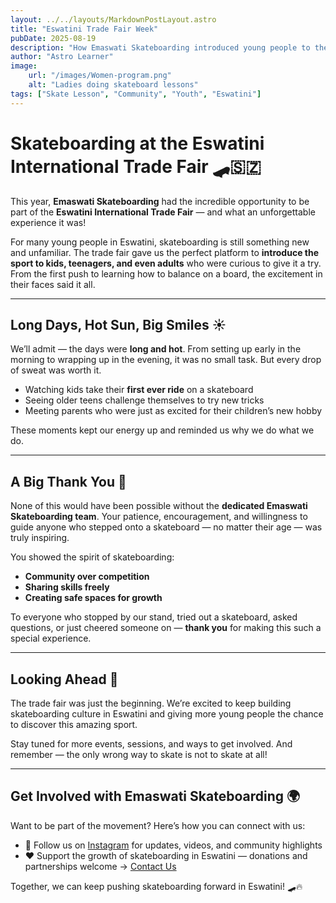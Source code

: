 ```yaml
---
layout: ../../layouts/MarkdownPostLayout.astro
title: "Eswatini Trade Fair Week"
pubDate: 2025-08-19
description: "How Emaswati Skateboarding introduced young people to the sport at the Eswatini International Trade Fair."
author: "Astro Learner"
image: 
    url: "/images/Women-program.png"
    alt: "Ladies doing skateboard lessons"
tags: ["Skate Lesson", "Community", "Youth", "Eswatini"]
---
```


# Skateboarding at the Eswatini International Trade Fair 🛹🇸🇿

This year, **Emaswati Skateboarding** had the incredible opportunity to be part of the **Eswatini International Trade Fair** — and what an unforgettable experience it was!  

For many young people in Eswatini, skateboarding is still something new and unfamiliar. The trade fair gave us the perfect platform to **introduce the sport to kids, teenagers, and even adults** who were curious to give it a try. From the first push to learning how to balance on a board, the excitement in their faces said it all.  

---

## Long Days, Hot Sun, Big Smiles ☀️

We’ll admit — the days were **long and hot**. From setting up early in the morning to wrapping up in the evening, it was no small task. But every drop of sweat was worth it.  

- Watching kids take their **first ever ride** on a skateboard  
- Seeing older teens challenge themselves to try new tricks  
- Meeting parents who were just as excited for their children’s new hobby  

These moments kept our energy up and reminded us why we do what we do.  

---

## A Big Thank You 🙏

None of this would have been possible without the **dedicated Emaswati Skateboarding team**. Your patience, encouragement, and willingness to guide anyone who stepped onto a skateboard — no matter their age — was truly inspiring.  

You showed the spirit of skateboarding:  
- **Community over competition**  
- **Sharing skills freely**  
- **Creating safe spaces for growth**  

To everyone who stopped by our stand, tried out a skateboard, asked questions, or just cheered someone on — **thank you** for making this such a special experience.  

---

## Looking Ahead 🚀

The trade fair was just the beginning. We’re excited to keep building skateboarding culture in Eswatini and giving more young people the chance to discover this amazing sport.  

Stay tuned for more events, sessions, and ways to get involved. And remember — the only wrong way to skate is not to skate at all!  

---

## Get Involved with Emaswati Skateboarding 🌍

Want to be part of the movement? Here’s how you can connect with us:  

- 📸 Follow us on [Instagram](https://www.instagram.com/eswatini_skateboarding/) for updates, videos, and community highlights  
- ❤️ Support the growth of skateboarding in Eswatini — donations and partnerships welcome → [Contact Us](mailto:emaswatiskate@gmail.com)  

Together, we can keep pushing skateboarding forward in Eswatini! 🛹🔥  
